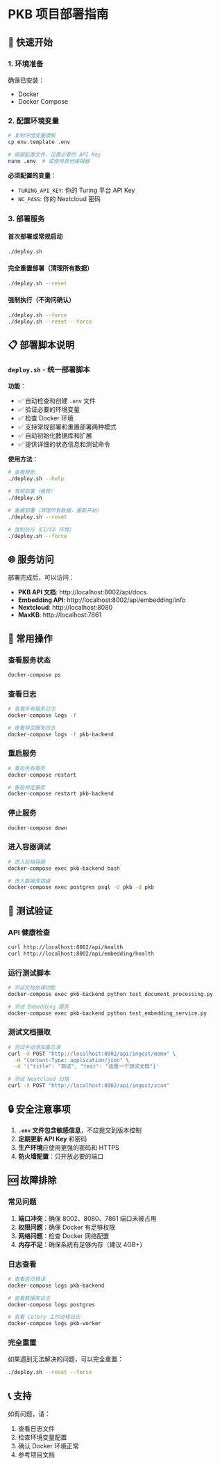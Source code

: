 # PKB 项目部署指南

## 🚀 快速开始

### 1. 环境准备
确保已安装：
- Docker
- Docker Compose

### 2. 配置环境变量
```bash
# 复制环境变量模板
cp env.template .env

# 编辑配置文件，设置必要的 API Key
nano .env  # 或使用其他编辑器
```

**必须配置的变量**：
- `TURING_API_KEY`: 你的 Turing 平台 API Key
- `NC_PASS`: 你的 Nextcloud 密码

### 3. 部署服务

#### 首次部署或常规启动
```bash
./deploy.sh
```

#### 完全重置部署（清理所有数据）
```bash
./deploy.sh --reset
```

#### 强制执行（不询问确认）
```bash
./deploy.sh --force
./deploy.sh --reset --force
```

## 📋 部署脚本说明

### `deploy.sh` - 统一部署脚本

**功能**：
- ✅ 自动检查和创建 `.env` 文件
- ✅ 验证必要的环境变量
- ✅ 检查 Docker 环境
- ✅ 支持常规部署和重置部署两种模式
- ✅ 自动初始化数据库和扩展
- ✅ 提供详细的状态信息和测试命令

**使用方法**：
```bash
# 查看帮助
./deploy.sh --help

# 常规部署（推荐）
./deploy.sh

# 重置部署（清理所有数据，重新开始）
./deploy.sh --reset

# 强制执行（CI/CD 环境）
./deploy.sh --force
```

## 🌐 服务访问

部署完成后，可以访问：

- **PKB API 文档**: http://localhost:8002/api/docs
- **Embedding API**: http://localhost:8002/api/embedding/info
- **Nextcloud**: http://localhost:8080
- **MaxKB**: http://localhost:7861

## 🔧 常用操作

### 查看服务状态
```bash
docker-compose ps
```

### 查看日志
```bash
# 查看所有服务日志
docker-compose logs -f

# 查看特定服务日志
docker-compose logs -f pkb-backend
```

### 重启服务
```bash
# 重启所有服务
docker-compose restart

# 重启特定服务
docker-compose restart pkb-backend
```

### 停止服务
```bash
docker-compose down
```

### 进入容器调试
```bash
# 进入后端容器
docker-compose exec pkb-backend bash

# 进入数据库容器
docker-compose exec postgres psql -U pkb -d pkb
```

## 🧪 测试验证

### API 健康检查
```bash
curl http://localhost:8002/api/health
curl http://localhost:8002/api/embedding/health
```

### 运行测试脚本
```bash
# 测试文档处理功能
docker-compose exec pkb-backend python test_document_processing.py

# 测试 Embedding 服务
docker-compose exec pkb-backend python test_embedding_service.py
```

### 测试文档摄取
```bash
# 测试手动添加备忘录
curl -X POST "http://localhost:8002/api/ingest/memo" \
  -H "Content-Type: application/json" \
  -d '{"title": "测试", "text": "这是一个测试文档"}'

# 测试 Nextcloud 扫描
curl -X POST "http://localhost:8002/api/ingest/scan"
```

## 🔒 安全注意事项

1. **`.env` 文件包含敏感信息**，不应提交到版本控制
2. **定期更新 API Key** 和密码
3. **生产环境**应使用更强的密码和 HTTPS
4. **防火墙配置**：只开放必要的端口

## 🆘 故障排除

### 常见问题

1. **端口冲突**：确保 8002、8080、7861 端口未被占用
2. **权限问题**：确保 Docker 有足够权限
3. **网络问题**：检查 Docker 网络配置
4. **内存不足**：确保系统有足够内存（建议 4GB+）

### 日志查看
```bash
# 查看启动错误
docker-compose logs pkb-backend

# 查看数据库日志
docker-compose logs postgres

# 查看 Celery 工作进程日志
docker-compose logs pkb-worker
```

### 完全重置
如果遇到无法解决的问题，可以完全重置：
```bash
./deploy.sh --reset --force
```

## 📞 支持

如有问题，请：
1. 查看日志文件
2. 检查环境变量配置
3. 确认 Docker 环境正常
4. 参考项目文档
